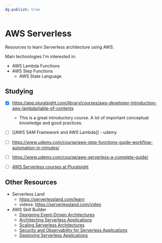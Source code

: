 ```yaml
---
dg-publish: true
---
```

# AWS Serverless

Resources to learn Serverless architecture using AWS.

Main technologies I'm interested in:

- AWS Lambda Functions
- AWS Step Functions
    - AWS State Language

## Studying

- [x] <https://app.pluralsight.com/library/courses/aws-developer-introduction-aws-lambda/table-of-contents>
    - This is a great introductory course. A lot of important conceptual knowledge and good practices.
- [ ] [[AWS SAM Framework and AWS Lambda]] - udemy
- [ ] <https://www.udemy.com/course/aws-step-functions-guide-workflow-automation-in-minutes/>
- [ ] <https://www.udemy.com/course/aws-serverless-a-complete-guide/>
- [ ] [AWS Serverless courses at Pluralsight](https://app.pluralsight.com/channels/details/246e7573-070d-4ef7-842f-0396d7ccaa87)


## Other Resources

- Serverless Land
    - <https://serverlessland.com/learn>
    - videos: <https://serverlessland.com/video>
- AWS Skill Builder
    - [Designing Event-Driven Architectures](https://explore.skillbuilder.aws/learn/course/external/view/elearning/12715/designing-event-driven-architectures)
    - [Architecting Serverless Applications](https://explore.skillbuilder.aws/learn/course/external/view/elearning/12716/architecting-serverless-applications)
    - [Scaling Serverless Architectures](https://explore.skillbuilder.aws/learn/course/external/view/elearning/12713/scaling-serverless-architectures)
    - [Security and Observability for Serverless Applications](https://explore.skillbuilder.aws/learn/course/external/view/elearning/12714/security-and-observability-for-serverless-applications)
    - [Deploying Serverless Applications](https://explore.skillbuilder.aws/learn/course/external/view/elearning/12836/deploying-serverless-applications)
